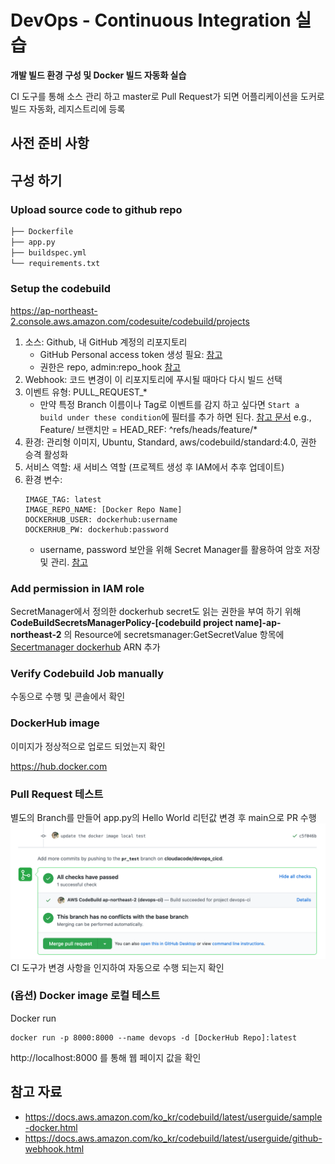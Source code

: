 # DevOps - Continuous Integration 실습 

__개발 빌드 환경 구성 및 Docker 빌드 자동화 실습__

CI 도구를 통해 소스 관리 하고 master로 Pull Request가 되면 어플리케이션을 도커로 빌드 자동화, 레지스트리에 등록

## 사전 준비 사항

## 구성 하기

### Upload source code to github repo

```bash
├── Dockerfile
├── app.py
├── buildspec.yml
└── requirements.txt
```

### Setup the codebuild

https://ap-northeast-2.console.aws.amazon.com/codesuite/codebuild/projects

1. 소스: Github, 내 GitHub 계정의 리포지토리
   - GitHub Personal access token 생성 필요: [참고](https://docs.github.com/en/free-pro-team@latest/github/authenticating-to-github/creating-a-personal-access-token)
   - 권한은 repo, admin:repo_hook [참고](https://docs.aws.amazon.com/codebuild/latest/userguide/access-tokens.html#access-tokens-github)
2. Webhook: 코드 변경이 이 리포지토리에 푸시될 때마다 다시 빌드 선택
3. 이벤트 유형: PULL_REQUEST_*
   - 만약 특정 Branch 이름이나 Tag로 이벤트를 감지 하고 싶다면 `Start a build under these condition`에 필터를 추가 하면 된다. [참고 문서](https://docs.aws.amazon.com/codebuild/latest/userguide/github-webhook.html)
   e.g., Feature/ 브랜치만 = HEAD_REF: ^refs/heads/feature/*
4. 환경: 관리형 이미지, Ubuntu, Standard, aws/codebuild/standard:4.0, 권한 승격 활성화
5. 서비스 역할: 새 서비스 역할 (프로젝트 생성 후 IAM에서 추후 업데이트)
6. 환경 변수:
   ```
   IMAGE_TAG: latest
   IMAGE_REPO_NAME: [Docker Repo Name]
   DOCKERHUB_USER: dockerhub:username
   DOCKERHUB_PW: dockerhub:password
   ```
   - username, password 보안을 위해 Secret Manager를 활용하여 암호 저장 및 관리. [참고](https://aws.amazon.com/premiumsupport/knowledge-center/codebuild-docker-pull-image-error/?nc1=h_ls#Store_your_DockerHub_credentials_with_AWS_Secrets_Manager) 

### Add permission in IAM role

SecretManager에서 정의한 dockerhub secret도 읽는 권한을 부여 하기 위해 
__CodeBuildSecretsManagerPolicy-[codebuild project name]-ap-northeast-2__
의 Resource에 secretsmanager:GetSecretValue 항목에 [Secertmanager dockerhub](https://ap-northeast-2.console.aws.amazon.com/secretsmanager/home?region=ap-northeast-2#/secret?name=dockerhub) ARN 추가

### Verify Codebuild Job manually

수동으로 수행 및 콘솔에서 확인

### DockerHub image 

이미지가 정상적으로 업로드 되었는지 확인 

https://hub.docker.com

### Pull Request 테스트

별도의 Branch를 만들어 app.py의 Hello World 리턴값 변경 후 main으로 PR 수행
![PR](./images/build_process_by_github_webhook.png)
CI 도구가 변경 사항을 인지하여 자동으로 수행 되는지 확인

### (옵션) Docker image 로컬 테스트

Docker run
```
docker run -p 8000:8000 --name devops -d [DockerHub Repo]:latest
```

http://localhost:8000 를 통해 웹 페이지 값을 확인

## 참고 자료

- https://docs.aws.amazon.com/ko_kr/codebuild/latest/userguide/sample-docker.html
- https://docs.aws.amazon.com/ko_kr/codebuild/latest/userguide/github-webhook.html
